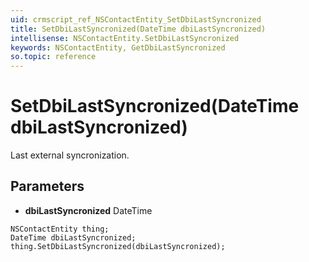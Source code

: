 ```yaml
---
uid: crmscript_ref_NSContactEntity_SetDbiLastSyncronized
title: SetDbiLastSyncronized(DateTime dbiLastSyncronized)
intellisense: NSContactEntity.SetDbiLastSyncronized
keywords: NSContactEntity, GetDbiLastSyncronized
so.topic: reference
---
```


# SetDbiLastSyncronized(DateTime dbiLastSyncronized)

Last external syncronization.

## Parameters

* **dbiLastSyncronized** DateTime

```crmscript
NSContactEntity thing;
DateTime dbiLastSyncronized;
thing.SetDbiLastSyncronized(dbiLastSyncronized);
```

